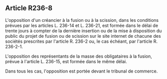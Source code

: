 Article R236-8
----
L'opposition d'un créancier à la fusion ou à la scission, dans les conditions
prévues par les articles L. 236-14 et L. 236-21, est formée dans le délai de
trente jours à compter de la dernière insertion ou de la mise à disposition du
public du projet de fusion ou de scission sur le site internet de chacune des
sociétés prescrites par l'article R. 236-2 ou, le cas échéant, par l'article R.
236-2-1.

L'opposition des représentants de la masse des obligataires à la fusion, prévue
à l'article L. 236-15, est formée dans le même délai.

Dans tous les cas, l'opposition est portée devant le tribunal de commerce.
